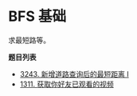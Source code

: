 # BFS 基础

求最短路等。

**题目列表**

- [3243. 新增道路查询后的最短距离 I](https://leetcode.cn/problems/shortest-distance-after-road-addition-queries-i/description/)
- [1311. 获取你好友已观看的视频](https://leetcode.cn/problems/get-watched-videos-by-your-friends/description/)
